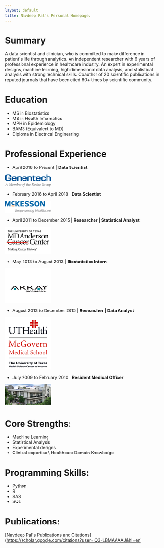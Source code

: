 ```yaml
---
layout: default
title: Navdeep Pal's Personal Homepage.
---
```


# Summary
A data scientist and clinician, who is committed to make difference in patient's life through analytics. An independent researcher with 6 years of professional experience in healthcare industry. An expert in experimental designs, machine learning, high dimensional data analysis, and statistical analysis with strong technical skills. Coauthor of 20 scientific publications in reputed journals that have been cited 60+ times by scientific community.

# Education
* MS in Biostatistics
* MS in Health Informatics
* MPH in Epidemiology
* BAMS (Equivalent to MD)
* Diploma in Electrical Engineering

# Professional Experience

* April 2018 to Present | **Data Scientist**
<img src="images/gene.png" alt="Mckesson" style="width: 150px;"/>

* February 2016 to April 2018 | **Data Scientist**
<img src="images/mck.png" alt="Mckesson" style="width: 150px;"/>

* April 2011 to December 2015 | **Researcher | Statistical Analyst**
<img src="images/md-anderson.jpg" alt="Mckesson" style="width: 150px;"/>

* May 2013 to August 2013 | **Biostatistics Intern**
<img src="images/array.png" alt="Mckesson" style="width: 150px;"/>

* August 2013 to December 2015 | **Researcher | Data Analyst**
<img src="images/utmed.png" alt="Mckesson" style="width: 150px;"/>

* July 2009 to February 2010 | **Resident Medical Officer**
<img src="images/Madaan Hospital.jpg" alt="MadaanHospital" style="width: 150px;"/>

# Core Strengths:

* Machine Learning
* Statistical Analysis
* Experimental designs
* Clinical expertise \ Healthcare Domain Knowledge

# Programming Skills:

* Python
* R
* SAS
* SQL

# Publications:

[Navdeep Pal's Publications and Citations] (https://scholar.google.com/citations?user=lQ3-LBMAAAAJ&hl=en)
